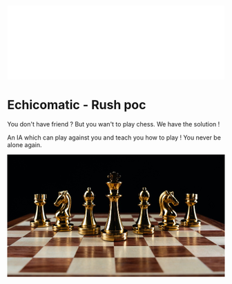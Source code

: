 ![Logo Poc](./assets/logo_poc.png)

# Echicomatic - Rush poc

You don't have friend ? But you wan't to play chess. We have the solution !

An IA which can play against you and teach you how to play ! You never be alone again.

![Image of chess](./assets/chess.jpeg)